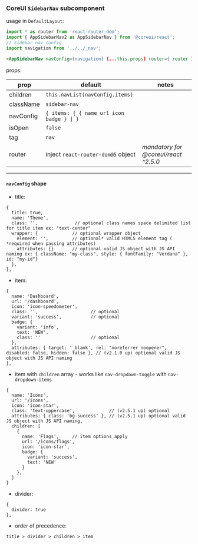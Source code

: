 ### CoreUI `SidebarNav` subcomponent
usage in `DefaultLayout`:
```jsx
import * as router from 'react-router-dom';
import { AppSidebarNav2 as AppSidebarNav } from '@coreui/react';
// sidebar nav config
import navigation from '../../_nav';
```

```html
<AppSidebarNav navConfig={navigation} {...this.props} router={ router }/>
```
props:

prop | default | notes
--- | --- | ---
children | `this.navList(navConfig.items)` |
className | `sidebar-nav` |
navConfig | `{ items: [ { name url icon badge } ] }` |
isOpen | `false` |
tag | `nav` |
router | inject `react-router-dom@5` object | _mandatory for @coreui/react ^2.5.0_  

---
#### `navConfig` shape

- title:
```json5
{
  title: true,
  name: 'Theme',
  class: '',              // optional class names space delimited list for title item ex: "text-center"
  wrapper: {             // optional wrapper object
    element: '',         // optional* valid HTML5 element tag ( *required when passing attributes)
    attributes: {}       // optional valid JS object with JS API naming ex: { className: "my-class", style: { fontFamily: "Verdana" }, id: "my-id"}
  },
},
```
- item:
```json5
{
  name: 'Dashboard',
  url: '/dashboard',
  icon: 'icon-speedometer',
  class: '',                    // optional
  variant: 'success',           // optional
  badge: {
    variant: 'info',
    text: 'NEW',
    class: ''                   // optional
  },
  attributes: { target: '_blank', rel: "noreferrer noopener", disabled: false, hidden: false }, // (v2.1.0 up) optional valid JS object with JS API naming
},
```
- item with `children` array - works like `nav-dropdown-toggle` with `nav-dropdown-items`
```json5
{
  name: 'Icons',
  url: '/icons',
  icon: 'icon-star',
  class: 'text-uppercase',             // (v2.5.1 up) optional
  attributes: { class: 'bg-success' }, // (v2.5.1 up) optional valid JS object with JS API naming,
  children: [
    {
      name: 'Flags',     // item options apply
      url: '/icons/flags',
      icon: 'icon-star',
      badge: {
        variant: 'success',
        text: 'NEW'
      }
    },
  ]
}
```
- divider:
```json5
{
  divider: true
},
```

- order of precedence:
```
title > divider > children > item
```

